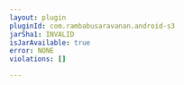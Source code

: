 ```yaml
---
layout: plugin
pluginId: com.rambabusaravanan.android-s3
jarSha1: INVALID
isJarAvailable: true
error: NONE
violations: []

---
```

